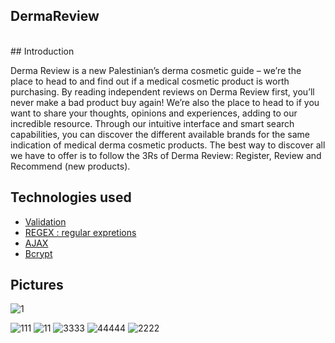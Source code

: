 ## DermaReview
</br>
## Introduction

Derma Review is a new Palestinian’s derma cosmetic guide – we’re the place to head to and find out if a medical cosmetic product is worth purchasing. By reading independent reviews on Derma Review first, you’ll never make a bad product buy again!
We’re also the place to head to if you want to share your thoughts, opinions and experiences, adding to our incredible resource. Through our intuitive interface and smart search capabilities, you can discover the different available brands for the same indication of medical derma cosmetic products. The best way to discover all we have to offer is to follow the 3Rs of Derma Review: Register, Review and Recommend (new products).
</br>
## Technologies used

- [Validation](#installation)
- [REGEX : regular expretions](#usage)
- [AJAX](#contributing)
- [Bcrypt](#license)

## Pictures
![1](https://github.com/Mai-Thaher/DermaReview/assets/155079698/92c86f1c-792f-4f35-8d6d-eec5163c1553)


  ![111](https://github.com/Mai-Thaher/DermaReview/assets/155079698/4b8b96c7-9092-4edf-b536-ec79ab050efd)
![11](https://github.com/Mai-Thaher/DermaReview/assets/155079698/e1a0d8c4-ab43-4a15-9596-659ff58580f2)
![3333](https://github.com/Mai-Thaher/DermaReview/assets/155079698/66dd674c-4d4a-431b-9d10-49a040684c7e)
![44444](https://github.com/Mai-Thaher/DermaReview/assets/155079698/eb271612-8cd7-4039-b424-59468d1fbb80)
![2222](https://github.com/Mai-Thaher/DermaReview/assets/155079698/d35e2a0f-2f58-47cd-92d2-496ed39789e8)
